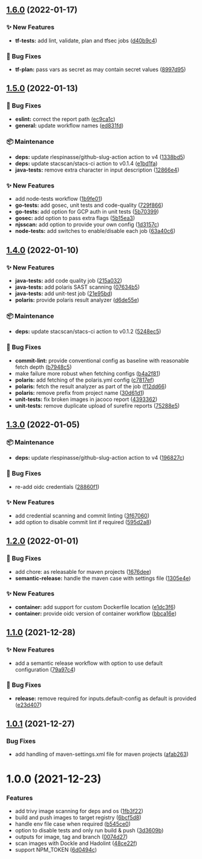 ## [1.6.0](https://github.com/erzz/workflows/compare/v1.5.0...v1.6.0) (2022-01-17)


### :sparkles: New Features

* **tf-tests:** add lint, validate, plan and tfsec jobs ([d40b9c4](https://github.com/erzz/workflows/commit/d40b9c4a7b38832a8cb04cb16aa581f9eebfa1c2))


### :bug: Bug Fixes

* **tf-plan:** pass vars as secret as may contain secret values ([8997d95](https://github.com/erzz/workflows/commit/8997d9594f3a9a5994fda6c0f20258a88243606e))

## [1.5.0](https://github.com/erzz/workflows/compare/v1.4.0...v1.5.0) (2022-01-13)


### :bug: Bug Fixes

* **eslint:** correct the report path ([ec9ca1c](https://github.com/erzz/workflows/commit/ec9ca1c5ead5200423192e6bd52718b7c3944cc3))
* **general:** update workflow names ([ed831fd](https://github.com/erzz/workflows/commit/ed831fd065de756e22f784e6b531b5fd71574cdc))


### :package: Maintenance

* **deps:** update rlespinasse/github-slug-action action to v4 ([1338bd5](https://github.com/erzz/workflows/commit/1338bd5538b22fdb4ce0a829016a8f6c03d0b070))
* **deps:** update stacscan/stacs-ci action to v0.1.4 ([e1bd1fa](https://github.com/erzz/workflows/commit/e1bd1fa7dd4ed7fb610a7d1adf7984bf92a38c7f))
* **java-tests:** remove extra character in input description ([12866e4](https://github.com/erzz/workflows/commit/12866e4a3ae6db2d60517d3784ad45e28c87642f))


### :sparkles: New Features

* add node-tests workflow ([1b9fe01](https://github.com/erzz/workflows/commit/1b9fe01627ff860bae31549a6ed368ec59c22ce1))
* **go-tests:** add gosec, unit tests and code-quality ([729f866](https://github.com/erzz/workflows/commit/729f8667e0dca30750aa62ff7e89d368bc321f42))
* **go-tests:** add option for GCP auth in unit tests ([5b70399](https://github.com/erzz/workflows/commit/5b703993aa6cfd86a9a78eaf1a4c0f1c1351427c))
* **gosec:** add option to pass extra flags ([5b15ea3](https://github.com/erzz/workflows/commit/5b15ea339ddf98abc621e0f7c64c39b209001f53))
* **njsscan:** add option to provide your own config ([1d3157c](https://github.com/erzz/workflows/commit/1d3157c16aebe0664377f343777c1800134433a7))
* **node-tests:** add switches to enable/disable each job ([63a40c6](https://github.com/erzz/workflows/commit/63a40c66d4db2dcb72164ba750f864d96ffe9334))

## [1.4.0](https://github.com/erzz/workflows/compare/v1.3.0...v1.4.0) (2022-01-10)


### :sparkles: New Features

* **java-tests:** add code quality job ([215a032](https://github.com/erzz/workflows/commit/215a032504abf61154e52794ce462e6770b349f5))
* **java-tests:** add polaris SAST scanning ([07634b5](https://github.com/erzz/workflows/commit/07634b562313dd95d5010a339580544dd3897cf4))
* **java-tests:** add unit-test job ([21e95bd](https://github.com/erzz/workflows/commit/21e95bdb23a3221e118de3f22b9a146dbcbfe5bd))
* **polaris:** provide polaris result analyzer ([d6de55e](https://github.com/erzz/workflows/commit/d6de55e6d2803fd75b60fbb7eefee4de2bd03e59))


### :package: Maintenance

* **deps:** update stacscan/stacs-ci action to v0.1.2 ([5248ec5](https://github.com/erzz/workflows/commit/5248ec54e12d473c7d9b0ac6f91771b3f45464ae))


### :bug: Bug Fixes

* **commit-lint:** provide conventional config as baseline with reasonable fetch depth ([b7948c5](https://github.com/erzz/workflows/commit/b7948c5fa00dd1135da25ce3b5af40ff010c9ac6))
* make failure more robust when fetching configs ([b4a2f81](https://github.com/erzz/workflows/commit/b4a2f81e169293c8737703c3653bd1d8b584aa1b))
* **polaris:** add fetching of the polaris.yml config ([c7817ef](https://github.com/erzz/workflows/commit/c7817efa273b329f505538edfbc6639ef71a840c))
* **polaris:** fetch the result analyzer as part of the job ([f12dd66](https://github.com/erzz/workflows/commit/f12dd6646f28befaabcc626b716e176438e8d8e2))
* **polaris:** remove prefix from project name ([30d61d1](https://github.com/erzz/workflows/commit/30d61d11d9908858a34e1c49c107287d389ba966))
* **unit-tests:** fix broken images in jacoco report ([4393362](https://github.com/erzz/workflows/commit/4393362c72668480fcc53c9391f11a80cc925dd3))
* **unit-tests:** remove duplicate upload of surefire reports ([75288e5](https://github.com/erzz/workflows/commit/75288e550d7c02c56f8cc53de36c2745d9edd95b))

## [1.3.0](https://github.com/erzz/workflows/compare/v1.2.0...v1.3.0) (2022-01-05)


### :package: Maintenance

* **deps:** update rlespinasse/github-slug-action action to v4 ([196827c](https://github.com/erzz/workflows/commit/196827c02f1e21949e05653ed4250590854ff073))


### :bug: Bug Fixes

* re-add oidc credentials ([28860f1](https://github.com/erzz/workflows/commit/28860f1c2b56abe6dd23f0e620676b60573d930b))


### :sparkles: New Features

* add credential scanning and commit linting ([3f67060](https://github.com/erzz/workflows/commit/3f670603a7253f804a2d78b2dd21d9ccc1ed374f))
* add option to disable commit lint if required ([595d2a8](https://github.com/erzz/workflows/commit/595d2a872d16fdc9d56e7bbb9c95583e943b6893))

## [1.2.0](https://github.com/erzz/workflows/compare/v1.1.0...v1.2.0) (2022-01-01)


### :bug: Bug Fixes

* add chore: as releasable for maven projects ([1676dee](https://github.com/erzz/workflows/commit/1676deeca12fd73949490eee5bdd634d3ed09d78))
* **semantic-release:** handle the maven case with settings file ([1305e4e](https://github.com/erzz/workflows/commit/1305e4e91324978b8f0ecf414788ec58c318c04e))


### :sparkles: New Features

* **container:** add support for custom Dockerfile location ([e1dc3f6](https://github.com/erzz/workflows/commit/e1dc3f6d89ae35791030ccad72c5d457d385d51b))
* **container:** provide oidc version of container workflow ([bbca16e](https://github.com/erzz/workflows/commit/bbca16efcc0ffffb59036ec1dcae805424749d81))

## [1.1.0](https://github.com/erzz/workflows/compare/v1.0.1...v1.1.0) (2021-12-28)


### :sparkles: New Features

* add a semantic release workflow with option to use default configuration ([79a97c4](https://github.com/erzz/workflows/commit/79a97c468e1869cb6f1f3340a723eea525726f31))


### :bug: Bug Fixes

* **release:** remove required for inputs.default-config as default is provided ([e23d407](https://github.com/erzz/workflows/commit/e23d407a85b5913991beebb35d5edc00c88db329))

## [1.0.1](https://github.com/erzz/workflows/compare/v1.0.0...v1.0.1) (2021-12-27)


### Bug Fixes

* add handling of maven-settings.xml file for maven projects ([afab263](https://github.com/erzz/workflows/commit/afab263186d09b8ea6ba80f95f69e24176c478f9))

# 1.0.0 (2021-12-23)


### Features

* add trivy image scanning for deps and os ([1fb3f22](https://github.com/erzz/workflows/commit/1fb3f2270f3ea3b693e271e6542423160b345965))
* build and push images to target registry ([6bcf5d8](https://github.com/erzz/workflows/commit/6bcf5d8744c4d46c5371f086702fdfbfc171b3ad))
* handle env file case when required ([b545ce0](https://github.com/erzz/workflows/commit/b545ce002946e1dc649d86ec9852f7af132e70cf))
* option to disable tests and only run build & push ([3d3609b](https://github.com/erzz/workflows/commit/3d3609b8e554b6a3746ecf35616f9b0e5d7f7d58))
* outputs for image, tag and branch ([0074d27](https://github.com/erzz/workflows/commit/0074d27807442783b29ed3a2f5d0f6036cd55bc7))
* scan images with Dockle and Hadolint ([48ce22f](https://github.com/erzz/workflows/commit/48ce22ffa0b4b6c84de54fb63c440cfd906f0ebd))
* support NPM_TOKEN ([6d0494c](https://github.com/erzz/workflows/commit/6d0494c0f196795f8069084b2e304d5ee452538a))
